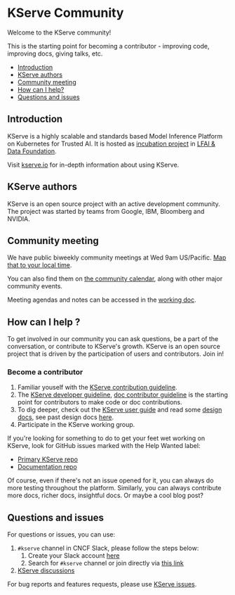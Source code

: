 # KServe Community

Welcome to the KServe community!

This is the starting point for becoming a contributor - improving code, improving docs, giving talks, etc.

- [Introduction](#introduction)
- [KServe authors](#kserve-authors)
- [Community meeting](#community-meeting)
- [How can I help?](#how-can-i-help-)
- [Questions and issues](#questions-and-issues)

## Introduction

KServe is a highly scalable and standards based Model Inference Platform on Kubernetes for Trusted AI. It is hosted as [incubation project](https://lfaidata.foundation/projects/kserve/) in [LFAI & Data Foundation](https://lfaidata.foundation/).

Visit [kserve.io](https://kserve.github.io/website) for in-depth information about using KServe.

## KServe authors
KServe is an open source project with an active development community. The project was started
by teams from Google, IBM, Bloomberg and NVIDIA.

## Community meeting

We have public biweekly community meetings at Wed 9am US/Pacific. [Map that to your local time](https://www.google.com/search?q=9000+am+in+pst&hl=en).

You can also find them on [the community calendar](https://wiki.lfaidata.foundation/display/kserve/calendars), along with other major community events.

Meeting agendas and notes can be accessed in the [working doc](https://docs.google.com/document/d/1KZUURwr9MnHXqHA08TFbfVbM8EAJSJjmaMhnvstvi-k).

## How can I help ?

To get involved in our community you can ask questions, be a part of the conversation, or contribute to KServe's growth.
KServe is an open source project that is driven by the participation of users and contributors. Join in!

### Become a contributor
1. Familiar youself with the [KServe contribution guideline](https://github.com/kserve/community/blob/main/CONTRIBUTING.md#contributing-a-feature).
2. The [KServe developer guideline](https://kserve.github.io/website/master/developer/developer), [doc contributor guideline](https://github.com/kserve/website/blob/main/docs/help/contributor/mkdocs-contributor-guide.md) is the starting point for contributors to make code or doc contributions.
3. To dig deeper, check out the [KServe user guide](https://kserve.github.io/website/master/modelserving/control_plane)
and read some [design docs](./CONTRIBUTING.md#design-documents), see past design docs [here](./design_docs.md).
4. Participate in the KServe working group.

If you're looking for something to do to get your feet wet working on KServe, look for GitHub issues
marked with the Help Wanted label:

- [Primary KServe repo](https://github.com/kserve/kserve/issues?q=is%3Aissue+is%3Aopen+good+first+label%3A%22good+first+issue%22)
- [Documentation repo](https://github.com/kserve/website/issues)

Of course, even if there's not an issue opened for it, you can always do more
testing throughout the platform. Similarly, you can always contribute more docs, richer docs,
insightful docs. Or maybe a cool blog post?

## Questions and issues

For questions or issues, you can use:
1. `#kserve` channel in CNCF Slack, please follow the steps below:
   1. Create your Slack account [here](https://slack.cncf.io/)
   1. Search for `#kserve` channel or join directly via [this link](https://cloud-native.slack.com/archives/C06AH2C3K8B) 
1. [KServe discussions](https://github.com/kserve/kserve/discussions)

For bug reports and features requests, please use [KServe issues](https://github.com/kserve/kserve/issues).
